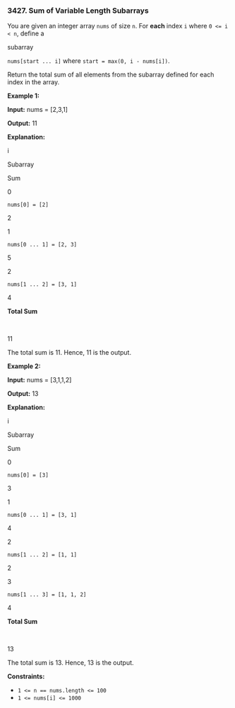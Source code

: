### 3427\. Sum of Variable Length Subarrays

You are given an integer array `nums` of size `n`. For **each** index `i` where `0 <= i < n`, define a

subarray

`nums[start ... i]` where `start = max(0, i - nums[i])`.

Return the total sum of all elements from the subarray defined for each index in the array.

**Example 1:**

**Input:** nums = \[2,3,1\]

**Output:** 11

**Explanation:**

i

Subarray

Sum

0

`nums[0] = [2]`

2

1

`nums[0 ... 1] = [2, 3]`

5

2

`nums[1 ... 2] = [3, 1]`

4

**Total Sum**

 

11

The total sum is 11. Hence, 11 is the output.

**Example 2:**

**Input:** nums = \[3,1,1,2\]

**Output:** 13

**Explanation:**

i

Subarray

Sum

0

`nums[0] = [3]`

3

1

`nums[0 ... 1] = [3, 1]`

4

2

`nums[1 ... 2] = [1, 1]`

2

3

`nums[1 ... 3] = [1, 1, 2]`

4

**Total Sum**

 

13

The total sum is 13. Hence, 13 is the output.

**Constraints:**

*   `1 <= n == nums.length <= 100`
*   `1 <= nums[i] <= 1000`

